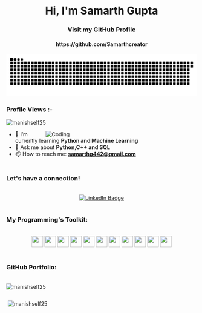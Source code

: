 ![]()

<h1 align="center">Hi, I'm Samarth Gupta</h1>

<h3 align="center">Visit my GitHub Profile</h3>
<h4 align="center">https://github.com/Samarthcreator</h4>

<picture>
  <source media="(prefers-color-scheme: dark)" srcset="https://raw.githubusercontent.com/manishself25/snk/output/github-contribution-grid-snake-dark.svg">
  <source media="(prefers-color-scheme: light)" srcset="https://raw.githubusercontent.com/manishself25/snk/output/github-contribution-grid-snake.svg">
  <img alt="github contribution grid snake animation" src="https://raw.githubusercontent.com/manishself25/snk/output/github-contribution-grid-snake.svg">
</picture>

<br>

<p align="right"> <h3>Profile Views :-</h3> 
<img src="https://komarev.com/ghpvc/?username=manishself25&label=Profile%20views&color=0e75b6&style=flat"
    alt="manishself25" /> 
</p>

<p><img align="right" alt="Coding" width="400" src="https://media.giphy.com/media/LaVp0AyqR5bGsC5Cbm/giphy.gif"> </p>

- 🌱 I’m currently learning **Python and Machine Learning**
- 💬 Ask me about **Python,C++ and SQL**
- 📫 How to reach me: **samarthg442@gmail.com**

<h1></h1>

### Let's have a connection!

<br>

<div id="badges" align="center">
 <a href="https://www.linkedin.com/in/samarth-gupta-809225315">
    <img src="https://cdn-icons-png.flaticon.com/512/1383/1383262.png" height=40px width=40px alt="LinkedIn Badge"/>
  </a>
</div>

<h1></h1>

### My Programming's Toolkit:

<br>

<div align="center"> 
<img src="https://cdn-icons-png.flaticon.com/512/919/919852.png" height="30" width="30">
<img src="https://cdn-icons-png.flaticon.com/128/6132/6132222.png" height="30" width="30">
<img src="https://cdn-icons-png.flaticon.com/512/888/888859.png" height="30" width="30">
<img src="https://cdn-icons-png.flaticon.com/128/5968/5968242.png" height="30" width="30">
<img src="https://cdn-icons-png.flaticon.com/512/4726/4726005.png" height="30" width="30">
<img src="https://cdn-icons-png.flaticon.com/128/9307/9307630.png" height="30" width="30">
<img src="https://cdn.iconscout.com/icon/free/png-256/heroku-3521485-2944929.png" height="30" width="30">
<img src="https://cdn-icons-png.flaticon.com/128/5968/5968520.png" height="30" width="30">
<img src="https://cdn-icons-png.flaticon.com/128/5968/5968472.png" height="30" width="30">
<img src="https://cdn-icons-png.flaticon.com/128/5968/5968428.png" height="30" width="30">
<img src="https://cdn-icons-png.flaticon.com/128/5968/5968435.png" height="30" width="30">
</div>

<h1></h1>

### GitHub Portfolio:

<br>

<table cellpadding="0">
<tr style="padding: 0">
<img src="https://github-readme-stats.vercel.app/api/top-langs?username=Samarthcreator&show_icons=true&locale=en&layout=compact&theme=github_dark" alt="manishself25" />
</tr>
</table>

<table cellpadding="0">
<tr style="padding: 0">
&nbsp;<img src="https://github-readme-stats.vercel.app/api?username=Samarthcreator&show_icons=true&locale=en&theme=github_dark" alt="manishself25" />
</tr>
</table>
<!--
<table cellpadding="0">
<tr style="padding: 0">
&nbsp;<img src="https://github-readme-streak-stats.herokuapp.com/?user=Samarthcreator&theme=dark" alt="manishself25" />
</tr>
</table>
-->

<h1></h1>
